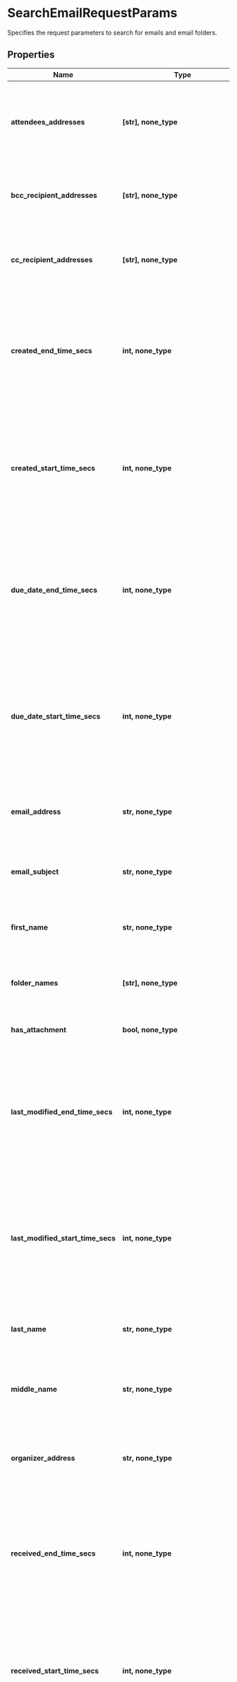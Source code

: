 # SearchEmailRequestParams

Specifies the request parameters to search for emails and email folders.

## Properties
Name | Type | Description | Notes
------------ | ------------- | ------------- | -------------
**attendees_addresses** | **[str], none_type** | Filters the calendar items which have specified email addresses as attendees. | [optional] 
**bcc_recipient_addresses** | **[str], none_type** | Filters the emails which are sent to specified email addresses in BCC. | [optional] 
**cc_recipient_addresses** | **[str], none_type** | Filters the emails which are sent to specified email addresses in CC. | [optional] 
**created_end_time_secs** | **int, none_type** | Specifies the end time in Unix timestamp epoch in seconds where the created time of the email/item is less than specified value. | [optional] 
**created_start_time_secs** | **int, none_type** | Specifies the start time in Unix timestamp epoch in seconds where the created time of the email/item is more than specified value. | [optional] 
**due_date_end_time_secs** | **int, none_type** | Specifies the end time in Unix timestamp epoch in seconds where the last modification time of the email/item is less than specified value. | [optional] 
**due_date_start_time_secs** | **int, none_type** | Specifies the start time in Unix timestamp epoch in seconds where the last modification time of the email/item is more than specified value. | [optional] 
**email_address** | **str, none_type** | Filters the contact items which have specified text in email address. | [optional] 
**email_subject** | **str, none_type** | Filters the emails which have the specified text in its subject. | [optional] 
**first_name** | **str, none_type** | Filters the contacts with specified text in first name. | [optional] 
**folder_names** | **[str], none_type** | Filters the emails which are categorized to specified folders. | [optional] 
**has_attachment** | **bool, none_type** | Filters the emails which have attachment. | [optional] 
**last_modified_end_time_secs** | **int, none_type** | Specifies the end time in Unix timestamp epoch in seconds where the last modification time of the email/item is less than specified value. | [optional] 
**last_modified_start_time_secs** | **int, none_type** | Specifies the start time in Unix timestamp epoch in seconds where the last modification time of the email/item is more than specified value. | [optional] 
**last_name** | **str, none_type** | Filters the contacts with specified text in last name. | [optional] 
**middle_name** | **str, none_type** | Filters the contacts with specified text in middle name. | [optional] 
**organizer_address** | **str, none_type** | Filters the calendar items which are organized by specified User&#39;s email address. | [optional] 
**received_end_time_secs** | **int, none_type** | Specifies the end time in Unix timestamp epoch in seconds where the received time of the email is less than specified value. | [optional] 
**received_start_time_secs** | **int, none_type** | Specifies the start time in Unix timestamp epoch in seconds where the received time of the email is more than specified value. | [optional] 
**recipient_addresses** | **[str], none_type** | Filters the emails which are sent to specified email addresses. | [optional] 
**sender_address** | **str, none_type** | Filters the emails which are received from specified User&#39;s email address. | [optional] 
**source_environment** | **str, none_type** | Specifies the source environment. | [optional]  if omitted the server will use the default value of "kO365"
**task_status_types** | **[str], none_type** | Specifies a list of task item status types. Task items having status within the given types will be returned. | [optional] 
**types** | **[str], none_type** | Specifies a list of mailbox item types. Only items within the given types will be returned. | [optional] 
**o365_params** | [**O365SearchEmailsRequestParams**](O365SearchEmailsRequestParams.md) |  | [optional] 

[[Back to Model list]](../README.md#documentation-for-models) [[Back to API list]](../README.md#documentation-for-api-endpoints) [[Back to README]](../README.md)



